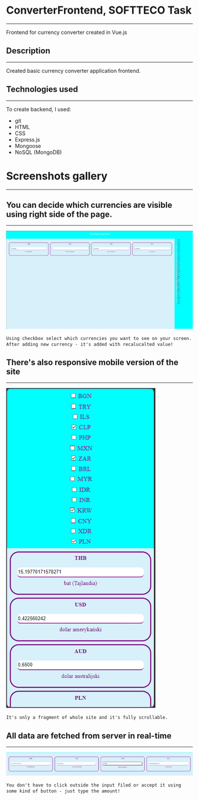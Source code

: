 # ConverterFrontend, SOFTTECO Task
***
Frontend for currency converter created in Vue.js

## Description
***
Created basic currency converter application frontend.

## Technologies used
***
To create backend, I used:
* git
* HTML
* CSS
* Express.js
* Mongoose
* NoSQL (MongoDB)

# Screenshots gallery
***

## You can decide which currencies are visible using right side of the page.
***

![main.png](main.png)
```
Using checkbox select which currencies you want to see on your screen. After adding new currency - it's added with recalucalted value!
```

## There's also responsive mobile version of the site
***

![mobile.png](mobile.png)

```
It's only a fragment of whole site and it's fully scrollable.
```

## All data are fetched from server in real-time
***

![real-time.png](real-time.png)

```
You don't have to click outside the input filed or accept it using some kind of button - just type the amount! 
```